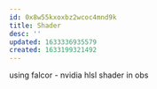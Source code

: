 ```yaml
---
id: 0x8w55kxoxbz2wcoc4mnd9k
title: Shader
desc: ''
updated: 1633336935579
created: 1633199321492
---
```


using falcor - nvidia hlsl shader in obs
